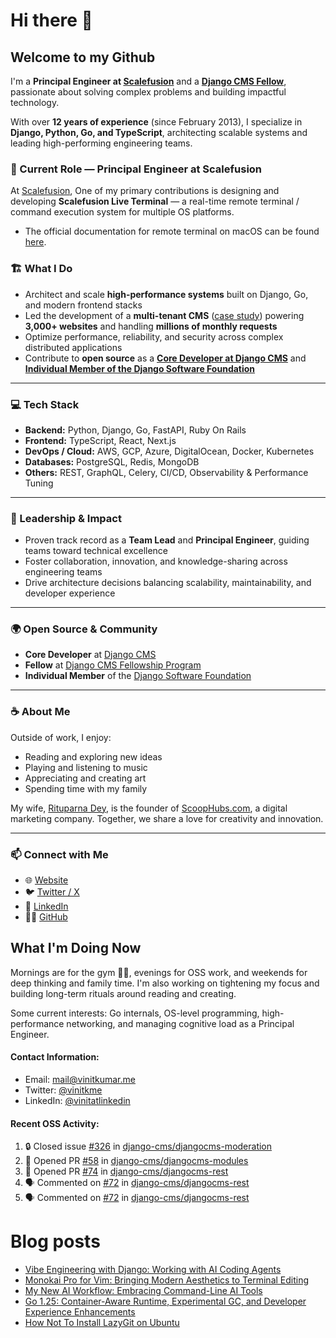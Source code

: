 # Hi there 👋

## Welcome to my Github

I'm a **Principal Engineer at [Scalefusion](https://scalefusion.com)** and a **[Django CMS Fellow](https://www.django-cms.org/en/blog/2024/11/07/welcoming-vinit-kumar-as-the-newest-django-cms-fellow/)**, passionate about solving complex problems and building impactful technology.

With over **12 years of experience** (since February 2013), I specialize in **Django, Python, Go, and TypeScript**, architecting scalable systems and leading high-performing engineering teams.

### 🚀 Current Role — Principal Engineer at Scalefusion

At [Scalefusion](https://scalefusion.com), 
One of my primary contributions is designing and developing **Scalefusion Live Terminal** — a real-time remote terminal / command execution system for multiple OS platforms. 

- The official documentation for remote terminal on macOS can be found [here](https://help.scalefusion.com/v1/docs/remotely-access-live-terminal-on-macos-devices).

### 🏗️ What I Do

- Architect and scale **high-performance systems** built on Django, Go, and modern frontend stacks  
- Led the development of a **multi-tenant CMS** ([case study](https://www.divio.com/case-studies/social-schools-divio-transformation/)) powering **3,000+ websites** and handling **millions of monthly requests**  
- Optimize performance, reliability, and security across complex distributed applications  
- Contribute to **open source** as a **[Core Developer at Django CMS](https://github.com/orgs/django-cms/teams/core-team)** and **[Individual Member of the Django Software Foundation](https://www.djangoproject.com/foundation/individual-members/)**  

---

### 💻 Tech Stack

- **Backend:** Python, Django, Go, FastAPI, Ruby On Rails  
- **Frontend:** TypeScript, React, Next.js  
- **DevOps / Cloud:** AWS, GCP, Azure, DigitalOcean, Docker, Kubernetes  
- **Databases:** PostgreSQL, Redis, MongoDB  
- **Others:** REST, GraphQL, Celery, CI/CD, Observability & Performance Tuning  

---

### 👥 Leadership & Impact

- Proven track record as a **Team Lead** and **Principal Engineer**, guiding teams toward technical excellence  
- Foster collaboration, innovation, and knowledge-sharing across engineering teams  
- Drive architecture decisions balancing scalability, maintainability, and developer experience  

---

### 🌍 Open Source & Community

- **Core Developer** at [Django CMS](https://github.com/django-cms/django-cms)  
- **Fellow** at [Django CMS Fellowship Program](https://www.django-cms.org/en/blog/2024/11/07/welcoming-vinit-kumar-as-the-newest-django-cms-fellow/)  
- **Individual Member** of the [Django Software Foundation](https://www.djangoproject.com/foundation/individual-members/)  

---

### ☕ About Me

Outside of work, I enjoy:
- Reading and exploring new ideas  
- Playing and listening to music  
- Appreciating and creating art  
- Spending time with my family  

My wife, [Rituparna Dey](https://rituparnadey.com), is the founder of [ScoopHubs.com](https://scoophubs.com), a digital marketing company. Together, we share a love for creativity and innovation.

---

### 📫 Connect with Me

- 🌐 [Website](https://vinitkumar.me)  
- 🐦 [Twitter / X](https://twitter.com/vinitkme)  
- 💼 [LinkedIn](https://linkedin.com/in/vinitkme)  
- 🧑‍💻 [GitHub](https://github.com/vinitkme)  


## What I'm Doing Now

Mornings are for the gym 🏋️‍♂️, evenings for OSS work, and weekends for deep thinking and family time. I'm also working on tightening my focus and building long-term rituals around reading and creating.

Some current interests: Go internals, OS-level programming, high-performance networking, and managing cognitive load as a Principal Engineer.

#### Contact Information:

- Email: <a href="mailto:mail@vinitkumar.me">mail@vinitkumar.me</a>
- Twitter: [@vinitkme](https://twitter.com/vinitkme)
- LinkedIn: [@vinitatlinkedin](https://www.linkedin.com/in/vinitatlinkedin/)  

#### Recent OSS Activity:

<!--START_SECTION:activity-->
1. 🔒 Closed issue [#326](https://github.com/django-cms/djangocms-moderation/issues/326) in [django-cms/djangocms-moderation](https://github.com/django-cms/djangocms-moderation)
2. 💪 Opened PR [#58](undefined) in [django-cms/djangocms-modules](https://github.com/django-cms/djangocms-modules)
3. 💪 Opened PR [#74](undefined) in [django-cms/djangocms-rest](https://github.com/django-cms/djangocms-rest)
4. 🗣 Commented on [#72](https://github.com/django-cms/djangocms-rest/pull/72#issuecomment-3446665696) in [django-cms/djangocms-rest](https://github.com/django-cms/djangocms-rest)
5. 🗣 Commented on [#72](https://github.com/django-cms/djangocms-rest/pull/72#issuecomment-3446575004) in [django-cms/djangocms-rest](https://github.com/django-cms/djangocms-rest)
<!--END_SECTION:activity-->

# Blog posts
<!-- BLOG-POST-LIST:START -->
- [Vibe Engineering with Django: Working with AI Coding Agents](https://vinitkumar.me/vibe-engineering/)
- [Monokai Pro for Vim: Bringing Modern Aesthetics to Terminal Editing](https://vinitkumar.me/monokai-pro-vim-colorscheme/)
- [My New AI Workflow: Embracing Command-Line AI Tools](https://vinitkumar.me/new-ai-workflow/)
- [Go 1.25: Container-Aware Runtime, Experimental GC, and Developer Experience Enhancements](https://vinitkumar.me/go-1.25/)
- [How Not To Install LazyGit on Ubuntu](https://vinitkumar.me/til/snap-lazygit/)
<!-- BLOG-POST-LIST:END -->
